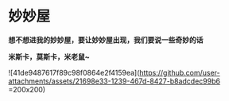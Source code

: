 # 妙妙屋

**想不想进我的妙妙屋，要让妙妙屋出现，我们要说一些奇妙的话**

**米斯卡，莫斯卡，米老鼠~**

![41de9487617f89c98f0864e2f4159ea](https://github.com/user-attachments/assets/21698e33-1239-467d-8427-b8adcdec99b6 =200x200)

